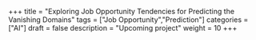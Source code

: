 +++
title = "Exploring Job Opportunity Tendencies for Predicting the Vanishing Domains"
tags = ["Job Opportunity","Prediction"]
categories = ["AI"]
draft = false
description = "Upcoming project"
weight = 10
+++
